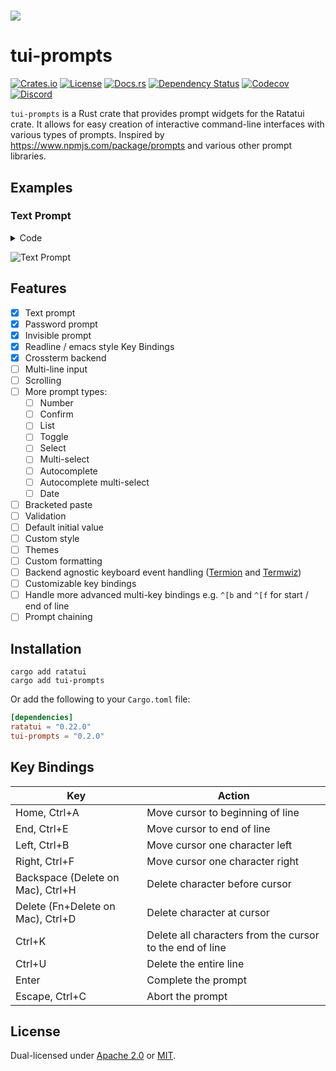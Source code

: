 <h1><img src="https://user-images.githubusercontent.com/381361/252977280-49b9ff66-f78d-4e16-b5ed-29d771bfcab2.png"></h1>

# tui-prompts

[![Crates.io](https://img.shields.io/crates/v/tui-prompts?logo=rust&style=for-the-badge)](https://crates.io/crates/tui-prompts)
[![License](https://img.shields.io/crates/l/tui-prompts?style=for-the-badge)](./LICENSE)
[![Docs.rs](https://img.shields.io/docsrs/tui-prompts?logo=rust&style=for-the-badge)](https://docs.rs/crate/tui-prompts/)
[![Dependency Status](https://deps.rs/repo/github/joshka/tui-prompts/status.svg?style=for-the-badge)](https://deps.rs/repo/github/joshka/tui-prompts)
[![Codecov](https://img.shields.io/codecov/c/github/joshka/tui-prompts?logo=codecov&style=for-the-badge&token=BAQ8SOKEST)](https://app.codecov.io/gh/joshka/tui-prompts)
[![Discord](https://img.shields.io/discord/1070692720437383208?label=ratatui+discord&logo=discord&style=for-the-badge)](https://discord.gg/pMCEU9hNEj)

`tui-prompts` is a Rust crate that provides prompt widgets for the Ratatui crate. It allows for easy
creation of interactive command-line interfaces with various types of prompts. Inspired by
<https://www.npmjs.com/package/prompts> and various other prompt libraries.

## Examples

### Text Prompt

<details>
<summary>Code</summary>

```rust
struct App<'a> {
    username_state: TextState<'a>,
    password_state: TextState<'a>,
    invisible_state: TextState<'a>,
}

impl<'a> App<'a> {
    fn draw_ui<B: Backend>(&mut self, frame: &mut Frame<B>) {
        let (username_area, password_area, invisible_area) = split_layout(frame.size())

        TextPrompt::from("Username")
            .draw(frame, username_area, &mut self.username_state);

        TextPrompt::from("Password")
            .with_render_style(TextRenderStyle::Password)
            .draw(frame, password_area, &mut self.password_state);

        TextPrompt::from("Invisible")
            .with_render_style(TextRenderStyle::Invisible)
            .draw(frame, invisible_area, &mut self.invisible_state);
    }
}
```

</details>

![Text Prompt](https://vhs.charm.sh/vhs-4vLzNamR9bWxP04nTxdjdh.gif)

## Features

- [x] Text prompt
- [x] Password prompt
- [x] Invisible prompt
- [x] Readline / emacs style Key Bindings
- [x] Crossterm backend
- [ ] Multi-line input
- [ ] Scrolling
- [ ] More prompt types:
  - [ ] Number
  - [ ] Confirm
  - [ ] List
  - [ ] Toggle
  - [ ] Select
  - [ ] Multi-select
  - [ ] Autocomplete
  - [ ] Autocomplete multi-select
  - [ ] Date
- [ ] Bracketed paste
- [ ] Validation
- [ ] Default initial value
- [ ] Custom style
- [ ] Themes
- [ ] Custom formatting
- [ ] Backend agnostic keyboard event handling ([Termion](https://crates.io/crates/termion) and
[Termwiz](https://crates.io/crates/termwiz))
- [ ] Customizable key bindings
- [ ] Handle more advanced multi-key bindings e.g. `^[b` and `^[f` for start / end of line
- [ ] Prompt chaining

## Installation

```shell
cargo add ratatui
cargo add tui-prompts
```

Or add the following to your `Cargo.toml` file:

```toml
[dependencies]
ratatui = "0.22.0"
tui-prompts = "0.2.0"
```

## Key Bindings

| Key | Action
| --- | ---
| Home, Ctrl+A | Move cursor to beginning of line
| End, Ctrl+E | Move cursor to end of line
| Left, Ctrl+B | Move cursor one character left
| Right, Ctrl+F | Move cursor one character right
| Backspace (Delete on Mac), Ctrl+H | Delete character before cursor
| Delete (Fn+Delete on Mac), Ctrl+D | Delete character at cursor
| Ctrl+K | Delete all characters from the cursor to the end of line
| Ctrl+U | Delete the entire line
| Enter | Complete the prompt
| Escape, Ctrl+C | Abort the prompt

## License

Dual-licensed under [Apache 2.0](./LICENSE-APACHE) or [MIT](./LICENSE-MIT).
